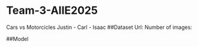 # Team-3-AIIE2025
Cars vs Motorcicles
Justin - Carl - Isaac
##Dataset
Url:
Number of images: 


##Model
